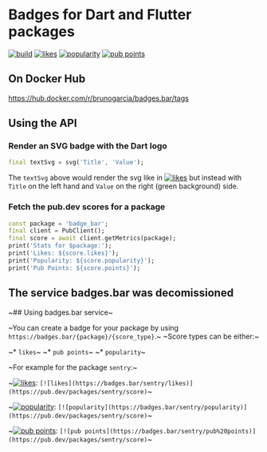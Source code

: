 # Badges for Dart and Flutter packages

[![build](https://github.com/bruno-garcia/badges.bar/workflows/build/badge.svg?branch=main)](https://github.com/bruno-garcia/badges.bar/actions?query=branch%3Amain) 
[![likes](https://img.shields.io/pub/likes/sentry?logo=dart)](https://pub.dev/packages/badges_bar/score) [![popularity](https://img.shields.io/pub/popularity/sentry?logo=dart)](https://pub.dev/packages/badges_bar/score) [![pub points](https://img.shields.io/pub/points/sentry?logo=dart)](https://pub.dev/packages/badges_bar/score)

## On Docker Hub

https://hub.docker.com/r/brunogarcia/badges.bar/tags

## Using the API

### Render an SVG badge with the Dart logo

```dart
final textSvg = svg('Title', 'Value');
```

The `textSvg` above would render the svg like in  [![likes](https://badges.bar/sentry/likes)](https://pub.dev/packages/sentry/score) but instead with `Title` on the left hand and `Value` on the right (green background) side.

### Fetch the pub.dev scores for a package

```dart
const package = 'badge_bar';
final client = PubClient();
final score = await client.getMetrics(package);
print('Stats for $package:');
print('Likes: ${score.likes}');
print('Popularity: ${score.popularity}');
print('Pub Points: ${score.points}');
```

## The service badges.bar was decomissioned

~## Using badges.bar service~

~You can create a badge for your package by using `https://badges.bar/{package}/{score_type}`.~
~Score types can be either:~

~* `likes`~
~* `pub points`~
~* `popularity`~

~For example for the package `sentry`:~

~[![likes](https://badges.bar/sentry/likes)](https://pub.dev/packages/sentry/score): `[![likes](https://badges.bar/sentry/likes)](https://pub.dev/packages/sentry/score)`~

~[![popularity](https://badges.bar/sentry/popularity)](https://pub.dev/packages/sentry/score): `[![popularity](https://badges.bar/sentry/popularity)](https://pub.dev/packages/sentry/score)`~

~[![pub points](https://badges.bar/sentry/pub%20points)](https://pub.dev/packages/sentry/score): `[![pub points](https://badges.bar/sentry/pub%20points)](https://pub.dev/packages/sentry/score)`~

